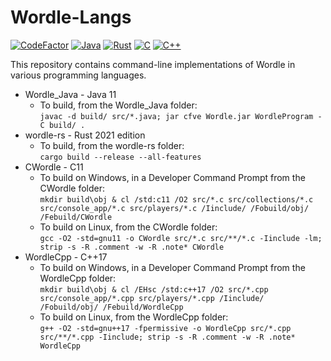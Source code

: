 # Wordle-Langs

[![CodeFactor](https://www.codefactor.io/repository/github/the-mighty-mo/wordle-langs/badge)](https://www.codefactor.io/repository/github/the-mighty-mo/wordle-langs)
[![Java](https://github.com/the-mighty-mo/Wordle-Langs/actions/workflows/java.yml/badge.svg)](https://github.com/the-mighty-mo/Wordle-Langs/actions/workflows/java.yml)
[![Rust](https://github.com/the-mighty-mo/Wordle-Langs/actions/workflows/rust.yml/badge.svg)](https://github.com/the-mighty-mo/Wordle-Langs/actions/workflows/rust.yml)
[![C](https://github.com/the-mighty-mo/Wordle-Langs/actions/workflows/c.yml/badge.svg)](https://github.com/the-mighty-mo/Wordle-Langs/actions/workflows/c.yml)
[![C++](https://github.com/the-mighty-mo/Wordle-Langs/actions/workflows/cpp.yml/badge.svg)](https://github.com/the-mighty-mo/Wordle-Langs/actions/workflows/cpp.yml)

This repository contains command-line implementations of Wordle in various programming languages.

- Wordle_Java - Java 11
  - To build, from the Wordle_Java folder:  
    `javac -d build/ src/*.java; jar cfve Wordle.jar WordleProgram -C build/ .`
- wordle-rs - Rust 2021 edition
  - To build, from the wordle-rs folder:  
    `cargo build --release --all-features`
- CWordle - C11
  - To build on Windows, in a Developer Command Prompt from the CWordle folder:  
    `mkdir build\obj & cl /std:c11 /O2 src/*.c src/collections/*.c src/console_app/*.c src/players/*.c /Iinclude/ /Fobuild/obj/ /Febuild/CWordle`
  - To build on Linux, from the CWordle folder:  
    `gcc -O2 -std=gnu11 -o CWordle src/*.c src/**/*.c -Iinclude -lm; strip -s -R .comment -w -R .note* CWordle`
- WordleCpp - C++17
  - To build on Windows, in a Developer Command Prompt from the WordleCpp folder:  
    `mkdir build\obj & cl /EHsc /std:c++17 /O2 src/*.cpp src/console_app/*.cpp src/players/*.cpp /Iinclude/ /Fobuild/obj/ /Febuild/WordleCpp`
  - To build on Linux, from the WordleCpp folder:  
    `g++ -O2 -std=gnu++17 -fpermissive -o WordleCpp src/*.cpp src/**/*.cpp -Iinclude; strip -s -R .comment -w -R .note* WordleCpp`
